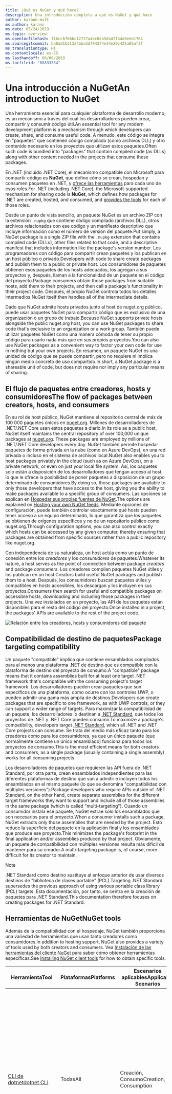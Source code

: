 ```yaml
---
title: ¿Qué es NuGet y qué hace?
description: Una introducción completa a qué es NuGet y qué hace
author: karann-msft
ms.author: karann
ms.date: 05/24/2019
ms.topic: overview
ms.openlocfilehash: f16cc6f66bc12727a4ec8eb5da4ff44a9eeb1764
ms.sourcegitcommit: ba8ad1bd13a4bba3df94374e34e20c425a05af2f
ms.translationtype: HT
ms.contentlocale: es-ES
ms.lasthandoff: 08/06/2019
ms.locfileid: "68833334"
---
```

# <a name="an-introduction-to-nuget"></a><span data-ttu-id="beae9-103">Una introducción a NuGet</span><span class="sxs-lookup"><span data-stu-id="beae9-103">An introduction to NuGet</span></span>

<span data-ttu-id="beae9-104">Una herramienta esencial para cualquier plataforma de desarrollo moderno, es un mecanismo a través del cual los desarrolladores pueden crear, compartir y consumir código útil.</span><span class="sxs-lookup"><span data-stu-id="beae9-104">An essential tool for any modern development platform is a mechanism through which developers can create, share, and consume useful code.</span></span> <span data-ttu-id="beae9-105">A menudo, este código se integra en "paquetes" que contienen código compilado (como archivos DLL) y otro contenido necesario en los proyectos que utilizan estos paquetes.</span><span class="sxs-lookup"><span data-stu-id="beae9-105">Often such code is bundled into "packages" that contain compiled code (as DLLs) along with other content needed in the projects that consume these packages.</span></span>

<span data-ttu-id="beae9-106">En .NET (incluido .NET Core), el mecanismo compatible con Microsoft para compartir código es **NuGet**, que define cómo se crean, hospedan y consumen paquetes en .NET, y [ofrece las herramientas](install-nuget-client-tools.md) para cada uno de esos roles.</span><span class="sxs-lookup"><span data-stu-id="beae9-106">For .NET (including .NET Core), the Microsoft-supported mechanism for sharing code is **NuGet**, which defines how packages for .NET are created, hosted, and consumed, and [provides the tools](install-nuget-client-tools.md) for each of those roles.</span></span>

<span data-ttu-id="beae9-107">Desde un punto de vista sencillo, un paquete NuGet es un archivo ZIP con la extensión `.nupkg` que contiene código compilado (archivos DLL), otros archivos relacionados con ese código y un manifiesto descriptivo que incluye información como el número de versión del paquete.</span><span class="sxs-lookup"><span data-stu-id="beae9-107">Put simply, a NuGet package is a single ZIP file with the `.nupkg` extension that contains compiled code (DLLs), other files related to that code, and a descriptive manifest that includes information like the package's version number.</span></span> <span data-ttu-id="beae9-108">Los programadores con código para compartir crean paquetes y los publican en un host público o privado.</span><span class="sxs-lookup"><span data-stu-id="beae9-108">Developers with code to share create packages and publish them to a public or private host.</span></span> <span data-ttu-id="beae9-109">Los consumidores de paquetes obtienen esos paquetes de los hosts adecuados, los agregan a sus proyectos y, después, llaman a la funcionalidad de un paquete en el código del proyecto.</span><span class="sxs-lookup"><span data-stu-id="beae9-109">Package consumers obtain those packages from suitable hosts, add them to their projects, and then call a package's functionality in their project code.</span></span> <span data-ttu-id="beae9-110">Después, el propio NuGet controla todos los detalles intermedios.</span><span class="sxs-lookup"><span data-stu-id="beae9-110">NuGet itself then handles all of the intermediate details.</span></span>

<span data-ttu-id="beae9-111">Dado que NuGet admite hosts privados junto al host de nuget.org público, puede usar paquetes NuGet para compartir código que es exclusivo de una organización o un grupo de trabajo.</span><span class="sxs-lookup"><span data-stu-id="beae9-111">Because NuGet supports private hosts alongside the public nuget.org host, you can use NuGet packages to share code that's exclusive to an organization or a work group.</span></span> <span data-ttu-id="beae9-112">También puede utilizar paquetes NuGet como una manera cómoda de tener su propio código para usarlo nada más que en sus propios proyectos.</span><span class="sxs-lookup"><span data-stu-id="beae9-112">You can also use NuGet packages as a convenient way to factor your own code for use in nothing but your own projects.</span></span> <span data-ttu-id="beae9-113">En resumen, un paquete NuGet es una unidad de código que se puede compartir, pero no requiere ni implica ningún medio concreto de uso compartido.</span><span class="sxs-lookup"><span data-stu-id="beae9-113">In short, a NuGet package is a shareable unit of code, but does not require nor imply any particular means of sharing.</span></span>

## <a name="the-flow-of-packages-between-creators-hosts-and-consumers"></a><span data-ttu-id="beae9-114">El flujo de paquetes entre creadores, hosts y consumidores</span><span class="sxs-lookup"><span data-stu-id="beae9-114">The flow of packages between creators, hosts, and consumers</span></span>

<span data-ttu-id="beae9-115">En su rol de host público, NuGet mantiene el repositorio central de más de 100 000 paquetes únicos en [nuget.org](https://www.nuget.org). Millones de desarrolladores de .NET/.NET Core usan estos paquetes a diario.</span><span class="sxs-lookup"><span data-stu-id="beae9-115">In its role as a public host, NuGet itself maintains the central repository of over 100,000 unique packages at [nuget.org](https://www.nuget.org). These packages are employed by millions of .NET/.NET Core developers every day.</span></span> <span data-ttu-id="beae9-116">NuGet también permite hospedar paquetes de forma privada en la nube (como en Azure DevOps), en una red privada o incluso en el sistema de archivos local.</span><span class="sxs-lookup"><span data-stu-id="beae9-116">NuGet also enables you to host packages privately in the cloud (such as on Azure DevOps), on a private network, or even on just your local file system.</span></span> <span data-ttu-id="beae9-117">Así, los paquetes solo están a disposición de los desarrolladores que tengan acceso al host, lo que le ofrece la posibilidad de poner paquetes a disposición de un grupo determinado de consumidores.</span><span class="sxs-lookup"><span data-stu-id="beae9-117">By doing so, those packages are available to only those developers that have access to the host, giving you the ability to make packages available to a specific group of consumers.</span></span> <span data-ttu-id="beae9-118">Las opciones se explican en [Hospedar sus propias fuentes de NuGet](hosting-packages/overview.md).</span><span class="sxs-lookup"><span data-stu-id="beae9-118">The options are explained on [Hosting your own NuGet feeds](hosting-packages/overview.md).</span></span> <span data-ttu-id="beae9-119">Mediante opciones de configuración, puede también controlar exactamente qué hosts pueden tener acceso a un equipo determinado, lo que garantiza que los paquetes se obtienen de orígenes específicos y no de un repositorio público como nuget.org.</span><span class="sxs-lookup"><span data-stu-id="beae9-119">Through configuration options, you can also control exactly which hosts can be accessed by any given computer, thereby ensuring that packages are obtained from specific sources rather than a public repository like nuget.org.</span></span>

<span data-ttu-id="beae9-120">Con independencia de su naturaleza, un host actúa como un punto de conexión entre los *creadores* y los *consumidores* de paquetes.</span><span class="sxs-lookup"><span data-stu-id="beae9-120">Whatever its nature, a host serves as the point of connection between package *creators* and package *consumers*.</span></span> <span data-ttu-id="beae9-121">Los creadores compilan paquetes NuGet útiles y los publican en un host.</span><span class="sxs-lookup"><span data-stu-id="beae9-121">Creators build useful NuGet packages and publish them to a host.</span></span> <span data-ttu-id="beae9-122">Después, los consumidores buscan paquetes útiles y compatibles en hosts accesibles, los descargan y los incluyen en sus proyectos.</span><span class="sxs-lookup"><span data-stu-id="beae9-122">Consumers then search for useful and compatible packages on accessible hosts, downloading and including those packages in their projects.</span></span> <span data-ttu-id="beae9-123">Una vez instalados en un proyecto, las API de los paquetes están disponibles para el resto del código del proyecto.</span><span class="sxs-lookup"><span data-stu-id="beae9-123">Once installed in a project, the packages' APIs are available to the rest of the project code.</span></span>

![Relación entre los creadores, hosts y consumidores del paquete](media/nuget-roles.png)

## <a name="package-targeting-compatibility"></a><span data-ttu-id="beae9-125">Compatibilidad de destino de paquetes</span><span class="sxs-lookup"><span data-stu-id="beae9-125">Package targeting compatibility</span></span>

<span data-ttu-id="beae9-126">Un paquete "compatible" implica que contiene ensamblados compilados para al menos una plataforma .NET de destino que es compatible con la plataforma de destino del proyecto de consumo.</span><span class="sxs-lookup"><span data-stu-id="beae9-126">A "compatible" package means that it contains assemblies built for at least one target .NET framework that's compatible with the consuming project's target framework.</span></span> <span data-ttu-id="beae9-127">Los desarrolladores pueden crear paquetes que son específicos de una plataforma, como ocurre con los controles UWP, o pueden admitir una gama más amplia de destinos.</span><span class="sxs-lookup"><span data-stu-id="beae9-127">Developers can create packages that are specific to one framework, as with UWP controls, or they can support a wider range of targets.</span></span> <span data-ttu-id="beae9-128">Para maximizar la compatibilidad de un paquete, los desarrolladores lo destinan a [.NET Standard](/dotnet/standard/net-standard), que todos los proyectos de .NET y .NET Core pueden consumir.</span><span class="sxs-lookup"><span data-stu-id="beae9-128">To maximize a package's compatibility, developers target [.NET Standard](/dotnet/standard/net-standard), which all .NET and .NET Core projects can consume.</span></span> <span data-ttu-id="beae9-129">Se trata del medio más eficaz tanto para los creadores como para los consumidores, ya que un único paquete (que normalmente contiene un único ensamblado) funciona para todos los proyectos de consumo.</span><span class="sxs-lookup"><span data-stu-id="beae9-129">This is the most efficient means for both creators and consumers, as a single package (usually containing a single assembly) works for all consuming projects.</span></span>

<span data-ttu-id="beae9-130">Los desarrolladores de paquetes que requieren las API fuera de .NET Standard, por otra parte, crean ensamblados independientes para las diferentes plataformas de destino que van a admitir e incluyen todos los ensamblados en el mismo paquete (lo que se denomina "compatibilidad con múltiples versiones").</span><span class="sxs-lookup"><span data-stu-id="beae9-130">Package developers who require APIs outside of .NET Standard, on the other hand, create separate assemblies for the different target frameworks they want to support and include all of those assemblies in the same package (which is called "multi-targeting").</span></span> <span data-ttu-id="beae9-131">Cuando un consumidor instala ese paquete, NuGet extrae solo los ensamblados que son necesarios para el proyecto.</span><span class="sxs-lookup"><span data-stu-id="beae9-131">When a consumer installs such a package, NuGet extracts only those assemblies that are needed by the project.</span></span> <span data-ttu-id="beae9-132">Esto reduce la superficie del paquete en la aplicación final y los ensamblados que produce ese proyecto.</span><span class="sxs-lookup"><span data-stu-id="beae9-132">This minimizes the package's footprint in the final application and/or assemblies produced by that project.</span></span> <span data-ttu-id="beae9-133">Obviamente, un paquete de compatibilidad con múltiples versiones resulta más difícil de mantener para su creador.</span><span class="sxs-lookup"><span data-stu-id="beae9-133">A multi-targeting package is, of course, more difficult for its creator to maintain.</span></span>

> [!Note]
> <span data-ttu-id="beae9-134">.NET Standard como destino sustituye al enfoque anterior de usar diversos destinos de "biblioteca de clases portable" (PCL).</span><span class="sxs-lookup"><span data-stu-id="beae9-134">Targeting .NET Standard supersedes the previous approach of using various portable class library (PCL) targets.</span></span> <span data-ttu-id="beae9-135">Esta documentación, por tanto, se centra en la creación de paquetes para .NET Standard.</span><span class="sxs-lookup"><span data-stu-id="beae9-135">This documentation therefore focuses on creating packages for .NET Standard.</span></span>

## <a name="nuget-tools"></a><span data-ttu-id="beae9-136">Herramientas de NuGet</span><span class="sxs-lookup"><span data-stu-id="beae9-136">NuGet tools</span></span>

<span data-ttu-id="beae9-137">Además de la compatibilidad con el hospedaje, NuGet también proporciona una variedad de herramientas que usan tanto creadores como consumidores.</span><span class="sxs-lookup"><span data-stu-id="beae9-137">In addition to hosting support, NuGet also provides a variety of tools used by both creators and consumers.</span></span> <span data-ttu-id="beae9-138">Vea [Instalación de las herramientas del cliente NuGet](install-nuget-client-tools.md) para saber cómo obtener herramientas específicas.</span><span class="sxs-lookup"><span data-stu-id="beae9-138">See [Installing NuGet client tools](install-nuget-client-tools.md) for how to obtain specific tools.</span></span>

| <span data-ttu-id="beae9-139">Herramienta</span><span class="sxs-lookup"><span data-stu-id="beae9-139">Tool</span></span> | <span data-ttu-id="beae9-140">Plataformas</span><span class="sxs-lookup"><span data-stu-id="beae9-140">Platforms</span></span> | <span data-ttu-id="beae9-141">Escenarios aplicables</span><span class="sxs-lookup"><span data-stu-id="beae9-141">Applicable Scenarios</span></span> | <span data-ttu-id="beae9-142">DESCRIPCIÓN</span><span class="sxs-lookup"><span data-stu-id="beae9-142">Description</span></span> |
| --- | --- | --- | --- |
| [<span data-ttu-id="beae9-143">CLI de dotnet</span><span class="sxs-lookup"><span data-stu-id="beae9-143">dotnet CLI</span></span>](consume-packages/install-use-packages-dotnet-cli.md) | <span data-ttu-id="beae9-144">Todas</span><span class="sxs-lookup"><span data-stu-id="beae9-144">All</span></span> | <span data-ttu-id="beae9-145">Creación, Consumo</span><span class="sxs-lookup"><span data-stu-id="beae9-145">Creation, Consumption</span></span> | <span data-ttu-id="beae9-146">Herramienta CLI para las bibliotecas .NET Core y .NET Standard y para los proyectos de estilo SDK que tienen como destino .NET Framework (consulte [Atributo SDK](/dotnet/core/tools/csproj#additions)).</span><span class="sxs-lookup"><span data-stu-id="beae9-146">CLI tool for .NET Core and .NET Standard libraries, and for SDK-style projects that target .NET Framework (see [SDK attribute](/dotnet/core/tools/csproj#additions)).</span></span> <span data-ttu-id="beae9-147">Ofrece determinadas funcionalidades de la CLI de NuGet directamente en la cadena de herramientas de .NET Core.</span><span class="sxs-lookup"><span data-stu-id="beae9-147">Provides certain NuGet CLI capabilities directly within the .NET Core tool chain.</span></span> <span data-ttu-id="beae9-148">Al igual que con la CLI de `nuget.exe`, la CLI de dotnet no interactúa con proyectos de Visual Studio.</span><span class="sxs-lookup"><span data-stu-id="beae9-148">As with the `nuget.exe` CLI, the dotnet CLI does not interact with Visual Studio projects.</span></span> |
| [<span data-ttu-id="beae9-149">CLI de nuget.exe</span><span class="sxs-lookup"><span data-stu-id="beae9-149">nuget.exe CLI</span></span>](consume-packages/install-use-packages-nuget-cli.md) | <span data-ttu-id="beae9-150">Todas</span><span class="sxs-lookup"><span data-stu-id="beae9-150">All</span></span> | <span data-ttu-id="beae9-151">Creación, Consumo</span><span class="sxs-lookup"><span data-stu-id="beae9-151">Creation, Consumption</span></span> | <span data-ttu-id="beae9-152">Herramienta CLI para bibliotecas de .NET Framework y proyectos de estilo diferente de SDK que tienen como destino las bibliotecas de .NET Standard.</span><span class="sxs-lookup"><span data-stu-id="beae9-152">CLI tool for .NET Framework libraries and non-SDK-style projects that target .NET Standard libraries.</span></span> <span data-ttu-id="beae9-153">Proporciona todas las funcionalidades de NuGet, con algunos comandos que se aplican de forma específica a los creadores del paquete, otros solo a los consumidores y otros a ambos.</span><span class="sxs-lookup"><span data-stu-id="beae9-153">Provides all NuGet capabilities, with some commands applying specifically to package creators, some applying only to consumers, and others applying to both.</span></span> <span data-ttu-id="beae9-154">Por ejemplo, los creadores de paquetes usan el comando `nuget pack` para crear un paquete a partir de varios ensamblados y archivos relacionados, los consumidores de paquetes usan `nuget install` para incluir los paquetes en una carpeta de proyecto y todos usan `nuget config` para establecer variables de configuración de NuGet.</span><span class="sxs-lookup"><span data-stu-id="beae9-154">For example, package creators use the `nuget pack` command to create a package from various assemblies and related files, package consumers use `nuget install` to include packages in a project folder, and everyone uses `nuget config` to set NuGet configuration variables.</span></span> <span data-ttu-id="beae9-155">Como herramienta independiente de la plataforma, la CLI de NuGet no interactúa con proyectos de Visual Studio.</span><span class="sxs-lookup"><span data-stu-id="beae9-155">As a platform-agnostic tool, the NuGet CLI does not interact with Visual Studio projects.</span></span> |
| [<span data-ttu-id="beae9-156">Consola del Administrador de paquetes</span><span class="sxs-lookup"><span data-stu-id="beae9-156">Package Manager Console</span></span>](consume-packages/install-use-packages-powershell.md) | <span data-ttu-id="beae9-157">Visual Studio en Windows</span><span class="sxs-lookup"><span data-stu-id="beae9-157">Visual Studio on Windows</span></span> | <span data-ttu-id="beae9-158">Consumo</span><span class="sxs-lookup"><span data-stu-id="beae9-158">Consumption</span></span> | <span data-ttu-id="beae9-159">Ofrece [comandos de PowerShell](reference/Powershell-Reference.md) para instalar y administrar paquetes en proyectos de Visual Studio.</span><span class="sxs-lookup"><span data-stu-id="beae9-159">Provides [PowerShell commands](reference/Powershell-Reference.md) for installing and managing packages in Visual Studio projects.</span></span> |
| [<span data-ttu-id="beae9-160">Interfaz de usuario del administrador de paquetes</span><span class="sxs-lookup"><span data-stu-id="beae9-160">Package Manager UI</span></span>](consume-packages/install-use-packages-visual-studio.md) | <span data-ttu-id="beae9-161">Visual Studio en Windows</span><span class="sxs-lookup"><span data-stu-id="beae9-161">Visual Studio on Windows</span></span> | <span data-ttu-id="beae9-162">Consumo</span><span class="sxs-lookup"><span data-stu-id="beae9-162">Consumption</span></span> | <span data-ttu-id="beae9-163">Ofrece una interfaz de usuario fácil de usar para instalar y administrar paquetes en proyectos de Visual Studio.</span><span class="sxs-lookup"><span data-stu-id="beae9-163">Provides an easy-to-use UI for installing and managing packages in Visual Studio projects.</span></span> |
| [<span data-ttu-id="beae9-164">Administrar la interfaz de usuario de NuGet</span><span class="sxs-lookup"><span data-stu-id="beae9-164">Manage NuGet UI</span></span>](/visualstudio/mac/nuget-walkthrough) | <span data-ttu-id="beae9-165">Visual Studio para Mac</span><span class="sxs-lookup"><span data-stu-id="beae9-165">Visual Studio for Mac</span></span> | <span data-ttu-id="beae9-166">Consumo</span><span class="sxs-lookup"><span data-stu-id="beae9-166">Consumption</span></span> | <span data-ttu-id="beae9-167">Ofrece una interfaz de usuario fácil de usar para instalar y administrar paquetes en proyectos de Visual Studio para Mac.</span><span class="sxs-lookup"><span data-stu-id="beae9-167">Provide an easy-to-use UI for installing and managing packages in Visual Studio for Mac projects.</span></span> |
| [<span data-ttu-id="beae9-168">MSBuild</span><span class="sxs-lookup"><span data-stu-id="beae9-168">MSBuild</span></span>](reference/msbuild-targets.md) | <span data-ttu-id="beae9-169">Windows</span><span class="sxs-lookup"><span data-stu-id="beae9-169">Windows</span></span> | <span data-ttu-id="beae9-170">Creación, Consumo</span><span class="sxs-lookup"><span data-stu-id="beae9-170">Creation, Consumption</span></span> | <span data-ttu-id="beae9-171">Ofrece la posibilidad de crear y restaurar los paquetes que se usan en un proyecto directamente a través de la cadena de herramientas de MSBuild.</span><span class="sxs-lookup"><span data-stu-id="beae9-171">Provides the ability to create packages and restore packages used in a project directly through the MSBuild tool chain.</span></span> |

<span data-ttu-id="beae9-172">Como puede ver, las herramientas de NuGet con las que trabaja dependen en gran medida de si se crean, consumen o publican paquetes, así como de la plataforma en la que se trabaja.</span><span class="sxs-lookup"><span data-stu-id="beae9-172">As you can see, the NuGet tools you work with depend greatly on whether you're creating, consuming, or publishing packages, and the platform on which you're working.</span></span> <span data-ttu-id="beae9-173">Los creadores de paquetes también suelen ser consumidores, dado que se basan en la funcionalidad que existe en otros paquetes NuGet.</span><span class="sxs-lookup"><span data-stu-id="beae9-173">Package creators are typically also consumers, as they build on top of functionality that exists in other NuGet packages.</span></span> <span data-ttu-id="beae9-174">Y esos paquetes, por supuesto, pueden a su vez depender de otros.</span><span class="sxs-lookup"><span data-stu-id="beae9-174">And those packages, of course, may in turn depend on still others.</span></span>

<span data-ttu-id="beae9-175">Para obtener más información, comience por los artículos [Flujo de trabajo de creación de paquetes](create-packages/Overview-and-Workflow.md) y [Flujo de trabajo de consumo de paquetes](consume-packages/Overview-and-Workflow.md).</span><span class="sxs-lookup"><span data-stu-id="beae9-175">For more information, start with the [Package creation workflow](create-packages/Overview-and-Workflow.md) and [Package consumption workflow](consume-packages/Overview-and-Workflow.md) articles.</span></span>

## <a name="managing-dependencies"></a><span data-ttu-id="beae9-176">Administración de dependencias</span><span class="sxs-lookup"><span data-stu-id="beae9-176">Managing dependencies</span></span>

<span data-ttu-id="beae9-177">La posibilidad de basarse en el trabajo de otros usuarios fácilmente es una de las características más eficaces de un sistema de administración de paquetes.</span><span class="sxs-lookup"><span data-stu-id="beae9-177">The ability to easily build on the work of others is one of most powerful features of a package management system.</span></span> <span data-ttu-id="beae9-178">En consecuencia, gran parte de lo que hace NuGet consiste en administrar ese "gráfico" o árbol de dependencias en nombre de un proyecto.</span><span class="sxs-lookup"><span data-stu-id="beae9-178">Accordingly, much of what NuGet does is managing that dependency tree or "graph" on behalf of a project.</span></span> <span data-ttu-id="beae9-179">Dicho simplemente, solo se tiene que preocupar por los paquetes que use directamente en un proyecto.</span><span class="sxs-lookup"><span data-stu-id="beae9-179">Simply said, you need only concern yourself with those packages that you're directly using in a project.</span></span> <span data-ttu-id="beae9-180">Si alguno de esos paquetes consume otros paquetes (que, a su vez, pueden consumir otros), NuGet se encarga de todas esas dependencias de nivel inferior.</span><span class="sxs-lookup"><span data-stu-id="beae9-180">If any of those packages themselves consume other packages (which can, in turn, consume still others), NuGet takes care of all those down-level dependencies.</span></span>

<span data-ttu-id="beae9-181">En la imagen siguiente se muestra un proyecto que depende de cinco paquetes que, a su vez, dependen de otros varios.</span><span class="sxs-lookup"><span data-stu-id="beae9-181">The following image shows a project that depends on five packages, which in turn depend on a number of others.</span></span>

![Un gráfico de dependencias de NuGet de ejemplo para un proyecto de .NET](media/dependency-graph.png)

<span data-ttu-id="beae9-183">Tenga en cuenta que algunos paquetes aparecen varias veces en el gráfico de dependencias.</span><span class="sxs-lookup"><span data-stu-id="beae9-183">Notice that some packages appear multiple times in the dependency graph.</span></span> <span data-ttu-id="beae9-184">Por ejemplo, hay tres consumidores diferentes del paquete B, y es posible que cada consumidor también especifique una versión diferente de ese paquete (no se muestra).</span><span class="sxs-lookup"><span data-stu-id="beae9-184">For example, there are three different consumers of package B, and each consumer might also specify a different version for that package (not shown).</span></span> <span data-ttu-id="beae9-185">Se trata de un hecho frecuente, especialmente para los paquetes más ampliamente utilizados.</span><span class="sxs-lookup"><span data-stu-id="beae9-185">This is a common occurrence, especially for widely-used packages.</span></span> <span data-ttu-id="beae9-186">Afortunadamente, NuGet se encarga del trabajo duro de determinar exactamente qué versión del paquete B satisface a todos los consumidores.</span><span class="sxs-lookup"><span data-stu-id="beae9-186">NuGet fortunately does all the hard work to determine exactly which version of package B satisfies all consumers.</span></span> <span data-ttu-id="beae9-187">NuGet hace lo mismo para todos los demás paquetes, sin importar la complejidad del gráfico de dependencia.</span><span class="sxs-lookup"><span data-stu-id="beae9-187">NuGet then does the same for all other packages, no matter how deep the dependency graph.</span></span>

<span data-ttu-id="beae9-188">Para obtener más información sobre cómo realiza NuGet este servicio, vea [Resolución de dependencias](consume-packages/dependency-resolution.md).</span><span class="sxs-lookup"><span data-stu-id="beae9-188">For more details on how NuGet performs this service, see [Dependency resolution](consume-packages/dependency-resolution.md).</span></span>

## <a name="tracking-references-and-restoring-packages"></a><span data-ttu-id="beae9-189">Seguimiento de referencias y restauración de paquetes</span><span class="sxs-lookup"><span data-stu-id="beae9-189">Tracking references and restoring packages</span></span>

<span data-ttu-id="beae9-190">Dado que los proyectos se pueden mover fácilmente entre equipos de desarrolladores, repositorios de control de código fuente, servidores de compilación, etc., no resulta práctico mantener los ensamblados binarios de los paquetes NuGet enlazados directamente a un proyecto.</span><span class="sxs-lookup"><span data-stu-id="beae9-190">Because projects can easily move between developer computers, source control repositories, build servers, and so forth, it's highly impractical to keep the binary assemblies of NuGet packages directly bound to a project.</span></span> <span data-ttu-id="beae9-191">De hacerlo, se produciría un sobredimensionamiento innecesario de cada copia del proyecto (y, por tanto, se desperdiciaría espacio en los repositorios de control de código fuente).</span><span class="sxs-lookup"><span data-stu-id="beae9-191">Doing so would make each copy of the project unnecessarily bloated (and thereby waste space in source control repositories).</span></span> <span data-ttu-id="beae9-192">Además, sería muy difícil actualizar los archivos binarios del paquete a versiones más recientes, ya que habría que aplicar las actualizaciones en todas las copias del proyecto.</span><span class="sxs-lookup"><span data-stu-id="beae9-192">It would also make it very difficult to update package binaries to newer versions as updates would have to be applied across all copies of the project.</span></span>

<span data-ttu-id="beae9-193">En lugar de ello, NuGet mantiene una lista de referencias simples de los paquetes en los que se basa un proyecto, que incluye las dependencias de nivel superior y de nivel inferior.</span><span class="sxs-lookup"><span data-stu-id="beae9-193">NuGet instead maintains a simple reference list of the packages upon which a project depends, including both top-level and down-level dependencies.</span></span> <span data-ttu-id="beae9-194">Es decir, siempre que se instala un paquete de algún host en un proyecto, NuGet registra el identificador y el número de versión del paquete en la lista de referencias.</span><span class="sxs-lookup"><span data-stu-id="beae9-194">That is, whenever you install a package from some host into a project, NuGet records the package identifier and version number in the reference list.</span></span> <span data-ttu-id="beae9-195">(Al desinstalar un paquete, evidentemente se quita de la lista). NuGet después ofrece un medio para restaurar todos los paquetes a los que se hace referencia, tal y como se describe en [Restauración de paquetes](consume-packages/package-restore.md).</span><span class="sxs-lookup"><span data-stu-id="beae9-195">(Uninstalling a package, of course, removes it from the list.) NuGet then provides a means to restore all referenced packages upon request, as described on [Package restore](consume-packages/package-restore.md).</span></span>

![Una lista de referencias de NuGet se crea al instalar el paquete y se puede usar para restaurar los paquetes en otro lugar](media/nuget-restore.png)

<span data-ttu-id="beae9-197">Solo con la lista de referencias, NuGet puede reinstalar (es decir, *restaurar*) todos los paquetes de hosts públicos y privados en cualquier momento posterior.</span><span class="sxs-lookup"><span data-stu-id="beae9-197">With only the reference list, NuGet can then reinstall&mdash;that is, *restore*&mdash;all of those packages from public and/or private hosts at any later time.</span></span> <span data-ttu-id="beae9-198">Al confirmar un proyecto en el control de código fuente o compartirlo de alguna otra manera, solo se incluye la lista de referencias, no los archivos binarios del paquete (vea [Paquetes y control de código fuente](consume-packages/packages-and-source-control.md)).</span><span class="sxs-lookup"><span data-stu-id="beae9-198">When committing a project to source control, or sharing it in some other way, you include only the reference list and exclude any package binaries (see [Packages and source control](consume-packages/packages-and-source-control.md).)</span></span>

<span data-ttu-id="beae9-199">El equipo que recibe un proyecto, como un servidor de compilación que obtiene una copia del proyecto como parte de un sistema de implementación automatizada, simplemente solicita a NuGet que restaure las dependencias cuando sea necesario.</span><span class="sxs-lookup"><span data-stu-id="beae9-199">The computer that receives a project, such as a build server obtaining a copy of the project as part of an automated deployment system, simply asks NuGet to restore dependencies whenever they're needed.</span></span> <span data-ttu-id="beae9-200">Los sistemas de compilación como Azure DevOps proporcionan pasos de "restauración de NuGet" para este propósito exacto.</span><span class="sxs-lookup"><span data-stu-id="beae9-200">Build systems like Azure DevOps provide "NuGet restore" steps for this exact purpose.</span></span> <span data-ttu-id="beae9-201">De forma similar, cuando los desarrolladores obtienen una copia de un proyecto (como al clonar un repositorio), pueden invocar un comando como `nuget restore` (CLI de NuGet), `dotnet restore` (CLI de dotnet), o `Install-Package` (consola del Administrador de paquetes) para obtener todos los paquetes necesarios.</span><span class="sxs-lookup"><span data-stu-id="beae9-201">Similarly, when developers obtain a copy of a project (as when cloning a repository), they can invoke command like `nuget restore` (NuGet CLI), `dotnet restore` (dotnet CLI), or `Install-Package` (Package Manager Console) to obtain all the necessary packages.</span></span> <span data-ttu-id="beae9-202">Visual Studio, por su parte, restaura automáticamente los paquetes al compilar un proyecto (siempre que la restauración automática esté habilitada, tal y como se describe en [Restauración de paquetes](consume-packages/package-restore.md)).</span><span class="sxs-lookup"><span data-stu-id="beae9-202">Visual Studio, for its part, automatically restores packages when building a project (provided that automatic restore is enabled, as described on [Package restore](consume-packages/package-restore.md)).</span></span>

<span data-ttu-id="beae9-203">Claramente, el rol principal de NuGet que interesa a los desarrolladores es que mantenga esa lista de referencias en nombre del proyecto y que proporcione los medios para restaurar de forma eficaz (y actualizar) los paquetes a los que se hace referencia.</span><span class="sxs-lookup"><span data-stu-id="beae9-203">Clearly, then, NuGet's primary role where developers are concerned is maintaining that reference list on behalf of your project and providing the means to efficiently restore (and update) those referenced packages.</span></span> <span data-ttu-id="beae9-204">Esta lista se mantiene en uno de los dos *formatos de administración de paquetes*, que se denominan:</span><span class="sxs-lookup"><span data-stu-id="beae9-204">This list is maintained in one of two *package management formats*, as they're called:</span></span>

- <span data-ttu-id="beae9-205">[PackageReference](consume-packages/package-references-in-project-files.md) (o "referencias de paquetes en archivos de proyecto") | *(NuGet 4.0 y versiones posteriores)* mantiene una lista de las dependencias de nivel superior de un proyecto directamente en el archivo de proyecto, por lo que no se necesita un archivo independiente.</span><span class="sxs-lookup"><span data-stu-id="beae9-205">[PackageReference](consume-packages/package-references-in-project-files.md) (or "package references in project files") | *(NuGet 4.0+)* Maintains a list of a project's top-level dependencies directly within the project file, so no separate file is needed.</span></span> <span data-ttu-id="beae9-206">Se genera dinámicamente un archivo asociado, `obj/project.assets.json`, que administra el gráfico de dependencias general de los paquetes que un proyecto utiliza con todas las dependencias de nivel inferior.</span><span class="sxs-lookup"><span data-stu-id="beae9-206">An associated file, `obj/project.assets.json`, is dynamically generated to manage the overall dependency graph of the packages that a project uses along with all down-level dependencies.</span></span> <span data-ttu-id="beae9-207">Siempre se utiliza PackageReference en los proyectos de .NET Core.</span><span class="sxs-lookup"><span data-stu-id="beae9-207">PackageReference is always used by .NET Core projects.</span></span>

- <span data-ttu-id="beae9-208">[`packages.config`](reference/packages-config.md): *(NuGet 1.0 y versiones posteriores)* un archivo XML que mantiene una lista plana de todas las dependencias del proyecto, incluidas las dependencias de otros paquetes instalados.</span><span class="sxs-lookup"><span data-stu-id="beae9-208">[`packages.config`](reference/packages-config.md): *(NuGet 1.0+)* An XML file that maintains a flat list of all dependencies in the project, including the dependencies of other installed packages.</span></span> <span data-ttu-id="beae9-209">Los paquetes instalados o restaurados se almacenan en una carpeta `packages`.</span><span class="sxs-lookup"><span data-stu-id="beae9-209">Installed or restored packages are stored in a `packages` folder.</span></span>

<span data-ttu-id="beae9-210">El formato de administración de paquetes que se usa en un proyecto determinado depende del tipo de proyecto y la versión disponible de NuGet (y/o Visual Studio).</span><span class="sxs-lookup"><span data-stu-id="beae9-210">Which package management format is employed in any given project depends on the project type, and the available version of NuGet (and/or Visual Studio).</span></span> <span data-ttu-id="beae9-211">Para comprobar qué formato se usa, solo hay que buscar `packages.config` en la raíz del proyecto después de instalar el primer paquete.</span><span class="sxs-lookup"><span data-stu-id="beae9-211">To check what format is being used, simply look for `packages.config` in the project root after installing your first package.</span></span> <span data-ttu-id="beae9-212">Si no ve ese archivo, busque directamente un elemento \<PackageReference\> en el archivo de proyecto.</span><span class="sxs-lookup"><span data-stu-id="beae9-212">If you don't have that file, look in the project file directly for a \<PackageReference\> element.</span></span>

<span data-ttu-id="beae9-213">Si se puede elegir, se recomienda utilizar PackageReference.</span><span class="sxs-lookup"><span data-stu-id="beae9-213">When you have a choice, we recommend using PackageReference.</span></span> <span data-ttu-id="beae9-214">`packages.config` se mantiene con fines de herencia y ya no está en desarrollo activo.</span><span class="sxs-lookup"><span data-stu-id="beae9-214">`packages.config` is maintained for legacy purposes and is no longer under active development.</span></span>

> [!Tip]
> <span data-ttu-id="beae9-215">Diversos comandos de la CLI de `nuget.exe`, como `nuget install`, no agregan automáticamente el paquete a la lista de referencia.</span><span class="sxs-lookup"><span data-stu-id="beae9-215">Various `nuget.exe` CLI commands, like `nuget install`, do not automatically add the package to the reference list.</span></span> <span data-ttu-id="beae9-216">La lista se actualiza al instalar un paquete con el Administrador de paquetes de Visual Studio (interfaz de usuario o consola) y con la CLI de `dotnet.exe`.</span><span class="sxs-lookup"><span data-stu-id="beae9-216">The list is updated when installing a package with the Visual Studio Package Manager (UI or Console), and with `dotnet.exe` CLI.</span></span>

## <a name="what-else-does-nuget-do"></a><span data-ttu-id="beae9-217">¿Qué más hace NuGet?</span><span class="sxs-lookup"><span data-stu-id="beae9-217">What else does NuGet do?</span></span>

<span data-ttu-id="beae9-218">Hasta ahora ha aprendido las siguientes características de NuGet:</span><span class="sxs-lookup"><span data-stu-id="beae9-218">So far you've learned the following characteristics of NuGet:</span></span>

- <span data-ttu-id="beae9-219">NuGet ofrece el repositorio central nuget.org con compatibilidad de hospedaje privado.</span><span class="sxs-lookup"><span data-stu-id="beae9-219">NuGet provides the central nuget.org repository with support for private hosting.</span></span>
- <span data-ttu-id="beae9-220">NuGet proporciona a los desarrolladores las herramientas que necesitan para crear, publicar y consumir paquetes.</span><span class="sxs-lookup"><span data-stu-id="beae9-220">NuGet provides the tools developers need for creating, publishing, and consuming packages.</span></span>
- <span data-ttu-id="beae9-221">Y lo más importante, NuGet mantiene una lista de referencias de los paquetes que se usan en un proyecto y permite restaurar y actualizar los paquetes de esa lista.</span><span class="sxs-lookup"><span data-stu-id="beae9-221">Most importantly, NuGet maintains a reference list of packages used in a project and the ability to restore and update those packages from that list.</span></span>

<span data-ttu-id="beae9-222">Para que estos procesos funcionen de forma eficaz, NuGet realiza algunas optimizaciones en segundo plano.</span><span class="sxs-lookup"><span data-stu-id="beae9-222">To make these processes work efficiently, NuGet does some behind-the-scenes optimizations.</span></span> <span data-ttu-id="beae9-223">En concreto, NuGet administra una caché de paquetes y una carpeta de paquetes globales para abreviar la instalación y reinstalación.</span><span class="sxs-lookup"><span data-stu-id="beae9-223">Most notably, NuGet manages a package cache and a global packages folder to shortcut installation and reinstallation.</span></span> <span data-ttu-id="beae9-224">La caché evita descargar un paquete que ya se ha instalado en el equipo.</span><span class="sxs-lookup"><span data-stu-id="beae9-224">The cache avoids downloading a package that's already been installed on the machine.</span></span> <span data-ttu-id="beae9-225">La carpeta de paquetes globales permite que varios proyectos compartan el mismo paquete instalado, lo que reduce el consumo general de NuGet en el equipo.</span><span class="sxs-lookup"><span data-stu-id="beae9-225">The global packages folder allows multiple projects to share the same installed package, thereby reducing NuGet's overall footprint on the computer.</span></span> <span data-ttu-id="beae9-226">Las carpetas de paquetes globales y de caché resultan muy útiles cuando a menudo se restaura un mayor número de paquetes, por ejemplo, en un servidor de compilación.</span><span class="sxs-lookup"><span data-stu-id="beae9-226">The cache and global packages folder are also very helpful when you're frequently restoring a larger number of packages, as on a build server.</span></span> <span data-ttu-id="beae9-227">Para obtener más detalles sobre estos mecanismos, vea [Administración de paquetes globales y carpetas de caché](consume-packages/managing-the-global-packages-and-cache-folders.md).</span><span class="sxs-lookup"><span data-stu-id="beae9-227">For more details on these mechanisms, see [Managing the global packages and cache folders](consume-packages/managing-the-global-packages-and-cache-folders.md).</span></span>

<span data-ttu-id="beae9-228">Dentro de un proyecto individual, NuGet administra el gráfico general de dependencias, que incluye volver a resolver varias referencias a las distintas versiones del mismo paquete.</span><span class="sxs-lookup"><span data-stu-id="beae9-228">Within an individual project, NuGet manages the overall dependency graph, which again includes resolving multiple references to different versions of the same package.</span></span> <span data-ttu-id="beae9-229">Es bastante común que un proyecto tenga una relación de dependencia con uno o varios paquetes que, a su vez, tienen las mismas dependencias.</span><span class="sxs-lookup"><span data-stu-id="beae9-229">It's quite common that a project takes a dependency on one or more packages that themselves have the same dependencies.</span></span> <span data-ttu-id="beae9-230">Algunos de los paquetes de utilidad más prácticos de nuget.org se usan en otros muchos paquetes.</span><span class="sxs-lookup"><span data-stu-id="beae9-230">Some of the most useful utility packages on nuget.org are employed by many other packages.</span></span> <span data-ttu-id="beae9-231">En el gráfico de dependencias completo, podría tener fácilmente diez referencias distintas a versiones diferentes del mismo paquete.</span><span class="sxs-lookup"><span data-stu-id="beae9-231">In the entire dependency graph, then, you could easily have ten different references to different versions of the same package.</span></span> <span data-ttu-id="beae9-232">Para no incluir varias versiones de ese paquete en la propia aplicación, NuGet determina la única versión que pueden usar todos los consumidores.</span><span class="sxs-lookup"><span data-stu-id="beae9-232">To avoid bringing multiple versions of that package into the application itself, NuGet sorts out which single version can be used by all consumers.</span></span> <span data-ttu-id="beae9-233">(Para obtener más información, vea [Inserción de dependencias](consume-packages/dependency-resolution.md)).</span><span class="sxs-lookup"><span data-stu-id="beae9-233">(For more information, see [Dependency Resolution](consume-packages/dependency-resolution.md).)</span></span>

<span data-ttu-id="beae9-234">Además, NuGet mantiene todas las especificaciones relacionadas con la estructura de los paquetes (incluida la [localización](create-packages/creating-localized-packages.md) y los [símbolos de depuración](create-packages/symbol-packages.md)) y cómo se hace [referencia](consume-packages/package-references-in-project-files.md) a ellos (incluidos los [intervalos de versiones](reference/package-versioning.md#version-ranges-and-wildcards) y las [versiones preliminares](create-packages/prerelease-packages.md)). NuGet ofrece también varias API para trabajar con sus servicios mediante programación, así como compatibilidad para los desarrolladores que crean plantillas de proyecto y extensiones de Visual Studio.</span><span class="sxs-lookup"><span data-stu-id="beae9-234">Beyond that, NuGet maintains all the specifications related to how packages are structured (including [localization](create-packages/creating-localized-packages.md) and [debug symbols](create-packages/symbol-packages.md)) and how they are [referenced](consume-packages/package-references-in-project-files.md) (including [version ranges](reference/package-versioning.md#version-ranges-and-wildcards) and [pre-release versions](create-packages/prerelease-packages.md).) NuGet also provides various APIs to work with its services programmatically, and provides support for developers who write Visual Studio extensions and project templates.</span></span>

<span data-ttu-id="beae9-235">Dedique un momento a examinar la tabla de contenido de esta documentación, y podrá ver todas estas funcionalidades representadas, junto con notas de la versión que se remontan a los inicios de NuGet.</span><span class="sxs-lookup"><span data-stu-id="beae9-235">Take a moment to browse the table of contents for this documentation, and you see all of these capabilities represented there, along with release notes dating back to NuGet's beginnings.</span></span>

## <a name="comments-contributions-and-issues"></a><span data-ttu-id="beae9-236">Comentarios, contribuciones y problemas</span><span class="sxs-lookup"><span data-stu-id="beae9-236">Comments, contributions, and issues</span></span>

<span data-ttu-id="beae9-237">Por último, agradecemos mucho los comentarios y las contribuciones a esta documentación; simplemente seleccione los comandos **Comentarios** y **Editar** del principio de la página o visite el [repositorio de documentos](https://github.com/NuGet/docs.microsoft.com-nuget/) y la [lista de problemas de documentos](https://github.com/NuGet/docs.microsoft.com-nuget/issues) en GitHub.</span><span class="sxs-lookup"><span data-stu-id="beae9-237">Finally, we very much welcome comments and contributions to this documentation&mdash;just select the **Feedback** and **Edit** commands on the top of any page, or visit the [docs repository](https://github.com/NuGet/docs.microsoft.com-nuget/) and [docs issue list](https://github.com/NuGet/docs.microsoft.com-nuget/issues) on GitHub.</span></span>

<span data-ttu-id="beae9-238">También agradecemos las contribuciones a NuGet a través de los [distintos repositorios de GitHub](https://github.com/NuGet/Home); pueden verse problemas de NuGet en [https://github.com/NuGet/home/issues](https://github.com/NuGet/home/issues).</span><span class="sxs-lookup"><span data-stu-id="beae9-238">We also welcome contributions to NuGet itself through its [various GitHub repositories](https://github.com/NuGet/Home); NuGet issues can be found on [https://github.com/NuGet/home/issues](https://github.com/NuGet/home/issues).</span></span>

<span data-ttu-id="beae9-239">Disfrute de su experiencia con NuGet.</span><span class="sxs-lookup"><span data-stu-id="beae9-239">Enjoy your NuGet experience!</span></span>
